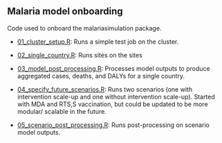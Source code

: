 ##  Malaria model onboarding

Code used to onboard the malariasimulation package.


* [01_cluster_setup.R](https://github.com/mrc-ide/malaria_model_onboarding/blob/main/01_cluster_setup.R): Runs a simple test job on the cluster. 

* [02_single_country.R](https://github.com/mrc-ide/malaria_model_onboarding/blob/main/02_single_country_model_launch.R): Runs sites on the sites 

* [03_model_post_processing.R](https://github.com/mrc-ide/malaria_model_onboarding/blob/main/03_model_post_processing.R): Processes model outputs to produce aggregated cases, deaths, and DALYs for a single country.

* [04_specify_future_scenarios.R](https://github.com/mrc-ide/malaria_model_onboarding/blob/main/04_specify_future_scenarios.R): Runs two scenarios (one with intervention scale-up and one without intervention scale-up). Started with MDA and RTS,S vaccination, but could be updated to be more modular/ scalable in the future.

* [05_scenario_post_processing.R](https://github.com/mrc-ide/malaria_model_onboarding/blob/main/05_scenario_post_processing.R): Runs post-processing on scenario model outputs. 
